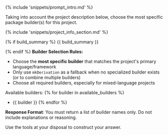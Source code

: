 {% include 'snippets/prompt_intro.md' %}

Taking into account the project description below, choose the most specific package builder(s) for this project.

{% include 'snippets/project_info_section.md' %}

{% if build_summary %}
{{ build_summary }}

{% endif %}
**Builder Selection Rules:**
- Choose the **most specific builder** that matches the project's primary language/framework
- Only use `mkDerivation` as a fallback when no specialized builder exists (or to combine multiple builders)
- Choose all required builders, especially for mixed-language projects

Available builders:
{% for builder in available_builders %}
- {{ builder }}
{% endfor %}

**Response Format**: You must return a list of builder names only. Do not include explanations or reasoning.

Use the tools at your disposal to construct your answer.
